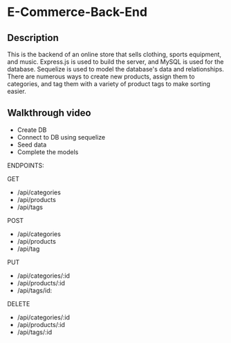 # E-Commerce-Back-End

## Description

This is the backend of an online store that sells clothing, sports equipment, and music. Express.js is used to build the server, and MySQL is used for the database. Sequelize is used to model the database's data and relationships. There are numerous ways to create new products, assign them to categories, and tag them with a variety of product tags to make sorting easier.

## Walkthrough video

- Create DB
- Connect to DB using sequelize 
- Seed data 
- Complete the models


ENDPOINTS:

GET
- /api/categories
- /api/products 
- /api/tags

POST
- /api/categories
- /api/products
- /api/tag

PUT
- /api/categories/:id 
- /api/products/:id
- /api/tags/id:

DELETE
- /api/categories/:id 
- /api/products/:id
- /api/tags/:id